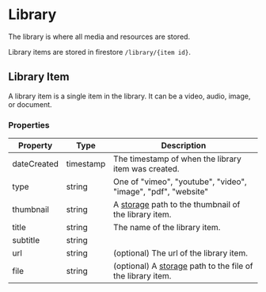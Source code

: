 # Library

The library is where all media and resources are stored. 

Library items are stored in firestore `/library/{item id}`.

## Library Item

A library item is a single item in the library. It can be a video, audio, image, or document.

### Properties

| Property      | Type        | Description 
| ---           | ---         | --- 
| dateCreated   | timestamp   | The timestamp of when the library item was created.
| type          | string      | One of "vimeo", "youtube", "video", "image", "pdf", "website"
| thumbnail     | string      | A [storage](./storage.md) path to the thumbnail of the library item.
| title         | string      | The name of the library item. 
| subtitle      | string      | 
| url           | string      | (optional) The url of the library item.
| file          | string      | (optional) A [storage](./storage.md) path to the file of the library item.
